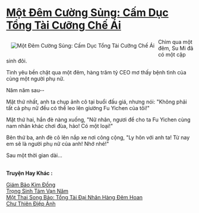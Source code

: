 <a href="https://truyenwiki.net/mot-dem-cuong-sung-cam-duc-tong-tai-cuong-che-ai.36514/" title="Một Đêm Cường Sủng: Cấm Dục Tổng Tài Cưỡng Chế Ái"><h1>Một Đêm Cường Sủng: Cấm Dục Tổng Tài Cưỡng Chế Ái</h1></a><div style="display:table"><img align="right" style="float: left; padding: 10px;" src="https://truyenwiki.net/a/img/str/src/36514.jpg" alt="Một Đêm Cường Sủng: Cấm Dục Tổng Tài Cưỡng Chế Ái">Chìm qua một đêm, Su Mi đã có một cặp sinh đôi.<p></p> Tình yêu bền chặt qua một đêm, hàng trăm tỷ CEO mơ thấy bệnh tình của cùng một người phụ nữ.<p></p> Năm năm sau--<p></p> Mặt thứ nhất, anh ta chụp ảnh cô tại buổi đấu giá, nhưng nói: "Không phải tất cả phụ nữ đều có thể leo lên giường Fu Yichen của tôi!"<p></p> Mặt thứ hai, hắn đè nàng xuống, "Nữ nhân, ngươi để cho ta Fu Yichen cùng nam nhân khác chơi đùa, hảo! Có một loại!"<p></p> Bên thứ ba, anh đè cô lên nắp xe nơi công cộng, "Ly hôn với anh ta! Từ nay em sẽ là người phụ nữ của anh! Nhớ nhé!"<p></p> Sau một thời gian dài...</div><p><br><b>Truyện Hay Khác :</b></p><a href="https://truyenwiki.net/giam-bao-kim-dong.36505/" alt="Giám Bảo Kim Đồng">Giám Bảo Kim Đồng</a><br/><a href="https://sangtacviet.wordpress.com/2020/10/22/trong-sinh-tam-van-nam/" alt="Trọng Sinh Tám Vạn Năm">Trọng Sinh Tám Vạn Năm</a><br/><a href="https://sangtacviet.wordpress.com/2020/10/22/mot-thai-song-bao-tong-tai-dai-nhan-hang-dem-hoan/" alt="Một Thai Song Bảo: Tổng Tài Đại Nhân Hàng Đêm Hoan">Một Thai Song Bảo: Tổng Tài Đại Nhân Hàng Đêm Hoan</a><br/><a href="https://sangtacviet.wordpress.com/2020/10/22/chu-thien-diep-anh/" alt="Chư Thiên Điệp Ảnh">Chư Thiên Điệp Ảnh</a><br/>